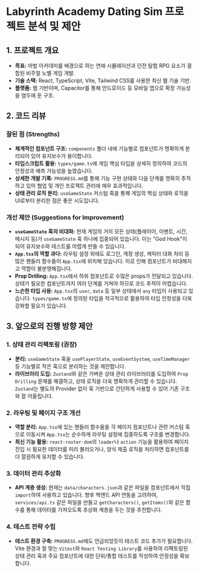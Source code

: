 # Labyrinth Academy Dating Sim 프로젝트 분석 및 제안

## 1. 프로젝트 개요

- **목표:** 마법 아카데미를 배경으로 하는 연애 시뮬레이션과 던전 탐험 RPG 요소가 결합된 비주얼 노벨 게임 개발.
- **기술 스택:** React, TypeScript, Vite, Tailwind CSS를 사용한 최신 웹 기술 기반.
- **플랫폼:** 웹 기반이며, Capacitor를 통해 안드로이드 등 모바일 앱으로 확장 가능성을 염두에 둔 구조.

## 2. 코드 리뷰

### 잘된 점 (Strengths)

- **체계적인 컴포넌트 구조:** `components` 폴더 내에 기능별로 컴포넌트가 명확하게 분리되어 있어 유지보수가 용이합니다.
- **타입스크립트 활용:** `types/game.ts`에 게임 핵심 타입을 상세히 정의하여 코드의 안정성과 예측 가능성을 높였습니다.
- **상세한 개발 기록:** `PROGRESS.md`를 통해 기능 구현 상태와 다음 단계를 명확히 추적하고 있어 협업 및 개인 프로젝트 관리에 매우 효과적입니다.
- **상태 관리 로직 분리:** `useGameState` 커스텀 훅을 통해 게임의 핵심 상태와 로직을 UI로부터 분리한 점은 좋은 시도입니다.

### 개선 제안 (Suggestions for Improvement)

- **`useGameState` 훅의 비대화:** 현재 게임의 거의 모든 상태(플레이어, 이벤트, 시간, 메시지 등)가 `useGameState` 훅 하나에 집중되어 있습니다. 이는 "God Hook"이 되어 유지보수와 테스트를 어렵게 만들 수 있습니다.
- **`App.tsx`의 역할 과다:** 라우팅 설정 외에도 로그인, 계정 생성, 캐릭터 대화 처리 등 많은 핸들러 함수들이 `App.tsx`에 위치해 있습니다. 이로 인해 컴포넌트가 비대해지고 역할이 불분명해집니다.
- **Prop Drilling:** `App.tsx`에서 하위 컴포넌트로 수많은 props가 전달되고 있습니다. 상태가 필요한 컴포넌트까지 여러 단계를 거쳐야 하므로 코드 추적이 어렵습니다.
- **느슨한 타입 사용:** `App.tsx`의 `user`, `data` 등 일부 상태에서 `any` 타입이 사용되고 있습니다. `types/game.ts`에 정의된 타입을 적극적으로 활용하여 타입 안정성을 더욱 강화할 필요가 있습니다.

## 3. 앞으로의 진행 방향 제안

### 1. 상태 관리 리팩토링 (권장)

- **분리:** `useGameState` 훅을 `usePlayerState`, `useEventSystem`, `useTimeManager` 등 기능별로 작은 훅으로 분리하는 것을 제안합니다.
- **라이브러리 도입:** `Zustand`와 같은 가벼운 상태 관리 라이브러리를 도입하여 `Prop Drilling` 문제를 해결하고, 상태 로직을 더욱 명확하게 관리할 수 있습니다. `Zustand`는 별도의 Provider 없이 훅 기반으로 간단하게 사용할 수 있어 기존 구조와 잘 어울립니다.

### 2. 라우팅 및 페이지 구조 개선

- **역할 분리:** `App.tsx`에 있는 핸들러 함수들을 각 페이지 컴포넌트나 관련 커스텀 훅으로 이동시켜 `App.tsx`는 순수하게 라우팅 설정에 집중하도록 구조를 변경합니다.
- **최신 기능 활용:** `react-router-dom`의 `loader`나 `action` 기능을 활용하여 페이지 진입 시 필요한 데이터를 미리 불러오거나, 양식 제출 로직을 처리하면 컴포넌트를 더 깔끔하게 유지할 수 있습니다.

### 3. 데이터 관리 추상화

- **API 계층 생성:** 현재는 `data/characters.json`과 같은 파일을 컴포넌트에서 직접 `import`하여 사용하고 있습니다. 향후 백엔드 API 연동을 고려하여, `services/api.ts` 같은 파일을 만들고 `getCharacters()`, `getItems()`와 같은 함수를 통해 데이터를 가져오도록 추상화 계층을 두는 것을 추천합니다.

### 4. 테스트 전략 수립

- **테스트 환경 구축:** `PROGRESS.md`에도 언급되었듯이 테스트 코드 추가가 필요합니다. Vite 환경과 잘 맞는 `Vitest`와 `React Testing Library`를 사용하여 리팩토링된 상태 관리 훅과 주요 컴포넌트에 대한 단위/통합 테스트를 작성하여 안정성을 확보합니다.
